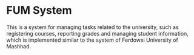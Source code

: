 <p align="center">
<img src="https://www.vecteezy.com/vector-art/9127597-fum-logo-fum-letter-fum-letter-logo-design-initials-fum-logo-linked-with-circle-and-uppercase-monogram-logo-fum-typography-for-technology-business-and-real-estate-brand" alt="">
</p>


<h1>FUM System</h1>
This is a system for managing tasks related to the university,
such as registering courses, reporting grades and managing student information,
which is implemented similar to the system of Ferdowsi University of Mashhad.

